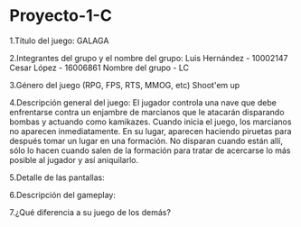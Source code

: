 # Proyecto-1-C

   1.Título del juego: 
     GALAGA
   
   2.Integrantes del grupo y el nombre del grupo:
     Luis Hernández - 10002147
     Cesar López - 16006861
     Nombre del grupo - LC

   3.Género del juego (RPG, FPS, RTS, MMOG, etc)
     Shoot'em up
     
   4.Descripción general del juego:
     El jugador controla una nave que debe enfrentarse contra un enjambre de marcianos que le atacarán disparando bombas y
     actuando como kamikazes. Cuando inicia el juego, los marcianos no aparecen inmediatamente. En su lugar, aparecen haciendo
     piruetas para después tomar un lugar en una formación. No disparan cuando están allí, sólo lo hacen cuando salen de la
     formación para tratar de acercarse lo más posible al jugador y así aniquilarlo.
     
   5.Detalle de las pantallas:
    
   6.Descripción del gameplay:
    
   7.¿Qué diferencia a su juego de los demás?
